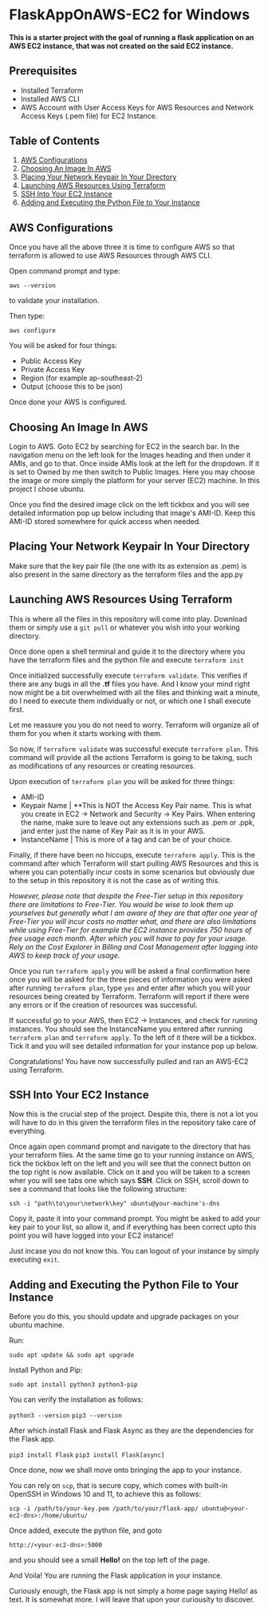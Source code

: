 # FlaskAppOnAWS-EC2 for Windows

#### This is a starter project with the goal of running a flask application on an AWS EC2 instance, that was not created on the said EC2 instance.

## Prerequisites

- Installed Terraform
- Installed AWS CLI
- AWS Account with User Access Keys for AWS Resources and Network Access Keys (.pem file) for EC2 Instance.

## Table of Contents

1. [AWS Configurations](#aws-configurations)
2. [Choosing An Image In AWS](#choosing-an-image-in-aws)
3. [Placing Your Network Keypair In Your Directory](#placing-your-network-keypair-in-your-directory)
4. [Launching AWS Resources Using Terraform](#launching-aws-resources-using-terraform)
5. [SSH Into Your EC2 Instance](#ssh-into-your-ec2-instance)
6. [Adding and Executing the Python File to Your Instance](#adding-and-executing-the-python-file-to-your-instance)


## AWS Configurations

Once you have all the above three it is time to configure AWS so that terraform is allowed to use AWS Resources through AWS CLI.

Open command prompt and type:

`aws --version`

to validate your installation.

Then type:

`aws configure`

You will be asked for four things:

- Public Access Key
- Private Access Key
- Region (for example ap-southeast-2)
- Output (choose this to be json)

Once done your AWS is configured.

## Choosing An Image In AWS

Login to AWS. Goto EC2 by searching for EC2 in the search bar. In the navigation menu on the left look for the Images heading and
then under it AMIs, and go to that. Once inside AMIs look at the left for the dropdown. If it is set to Owned by me then switch to Public Images.
Here you may choose the image or more simply the platform for your server (EC2) machine. In this project I chose ubuntu.

Once you find the desired image click on the left tickbox and you will see detailed information pop up below including that image's AMI-ID.
Keep this AMI-ID stored somewhere for quick access when needed.

## Placing Your Network Keypair In Your Directory

Make sure that the key pair file (the one with its as extension as .pem) is also present in the same directory as the terraform files and the app.py

## Launching AWS Resources Using Terraform

This is where all the files in this repository will come into play. Download them or simply use a `git pull` or whatever you wish into your
working directory.

Once done open a shell terminal and guide it to the directory where you have the terraform files and the python file and execute `terraform init`

Once initialized successfully execute `terraform validate`. This verifies if there are any bugs in all the **.tf** files you have. And I know your mind right now might be a bit overwhelmed with all the files and thinking wait a minute, do I need to execute them individually or not, or which one I shall execute first.

Let me reassure you you do not need to worry. Terraform will organize all of them for you when it starts working with them.

So now, if `terraform validate` was successful execute `terraform plan`. This command will provide all the actions Terraform is going to be taking, such as modifications of any resources or creating resources.

Upon execution of `terraform plan` you will be asked for three things:

- AMI-ID
- Keypair Name | **This is NOT the Access Key Pair name. This is what you create in EC2 -> Network and Security -> Key Pairs. When entering the name, make sure to leave out any extensions such as .pem or .ppk, jand enter just the name of Key Pair as it is in your AWS.
- InstanceName | This is more of a tag and can be of your choice.

Finally, if there have been no hiccups, execute `terraform apply`. This is the command after which Terraform will start pulling AWS Resources and this is where you can potentially incur costs in some scenarios but obviously due to the setup in this repository it is not the case as of writing this.

*However, please note that despite the Free-Tier setup in this repository there are limitations to Free-Tier. You would be wise to look them up yourselves but generally what I am aware of they are that after one year of Free-Tier you will incur costs no matter what, and there are also limitations while using Free-Tier for example the EC2 instance provides 750 hours of free usage each month. After which you will have to pay for your usage. Rely on the Cost Explorer in Billing and Cost Management after logging into AWS to keep track of your usage.*

Once you run `terraform apply` you will be asked a final confirmation here once you will be asked for the three pieces of  information you were asked after running `terraform plan`, type `yes` and enter after which you will your resources being created by Terraform. Terraform will report if there were any errors or if the creation of resources was successful.

If successful go to your AWS, then EC2 -> Instances, and check for running instances. You should see the InstanceName you entered after running `terraform plan` and `terraform apply`. To the left of it there will be a tickbox. Tick it and you will see detailed information for your instance pop up below.

Congratulations! You have now successfully pulled and ran an AWS-EC2 using Terraform.

## SSH Into Your EC2 Instance

Now this is the crucial step of the project. Despite this, there is not a lot you will have to do in this given the terraform files in the repository take care of everything.

Once again open command prompt and navigate to the directory that has your terraform files. At the same time go to your running instance on AWS, tick the tickbox left on the left
and you will see that the connect button on the top right is now available. Click on it and you will be taken to a screen wher you will see tabs one which says **SSH**.
Click on SSH, scroll down to see a command that looks like the following structure:

`ssh -i "path\to\your\network\key" ubuntu@your-machine's-dns`

Copy it, paste it into your command prompt. You might be asked to add your key pair to your list, so allow it, and if everything has been correct upto this point you will have
logged into your EC2 instance!

Just incase you do not know this. You can logout of your instance by simply executing `exit`.

## Adding and Executing the Python File to Your Instance

Before you do this, you should update and upgrade packages on your ubuntu machine.

Run:

`sudo apt update && sudo apt upgrade`

Install Python and Pip:

`sudo apt install python3 python3-pip`

You can verify the installation as follows:

`python3 --version`
`pip3 --version`

After which install Flask and Flask Async as they are the dependencies for the Flask app.

`pip3 install Flask`
`pip3 install Flask[async]`

Once done, now we shall move onto bringing the app to your instance.

You can rely on `scp`, that is secure copy, which comes with built-in OpenSSH in Windows 10 and 11, to achieve this as follows:

`scp -i /path/to/your-key.pem /path/to/your/flask-app/ ubuntu@<your-ec2-dns>:/home/ubuntu/`

Once added, execute the python file, and goto

`http://<your-ec2-dns>:5000`

and you should see a small **Hello!** on the top left of the page.

And Voila! You are running the Flask application in your instance.

Curiously enough, the Flask app is not simply a home page saying Hello! as text. It is somewhat more. I will leave that upon your curiousity to discover.